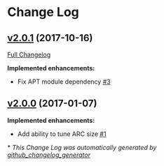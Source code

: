 # Change Log

## [v2.0.1](https://github.com/bodgit/puppet-zfs/tree/v2.0.1) (2017-10-16)
[Full Changelog](https://github.com/bodgit/puppet-zfs/compare/v2.0.0...v2.0.1)

**Implemented enhancements:**

- Fix APT module dependency [\#3](https://github.com/bodgit/puppet-zfs/issues/3)

## [v2.0.0](https://github.com/bodgit/puppet-zfs/tree/v2.0.0) (2017-01-07)
**Implemented enhancements:**

- Add ability to tune ARC size [\#1](https://github.com/bodgit/puppet-zfs/issues/1)



\* *This Change Log was automatically generated by [github_changelog_generator](https://github.com/skywinder/Github-Changelog-Generator)*